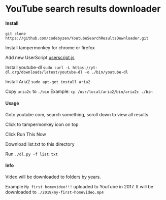 YouTube search results downloader
=================================

#### Install ####
`git clone https://github.com/codebyzen/YoutubeSearchResultsDownloader.git`

Install tampermonkey for chrome or firefox

Add new UserScript [userscript.js](userscript.js)

Install youtube-dl `sudo curl -L https://yt-dl.org/downloads/latest/youtube-dl -o ./bin/youtube-dl`

Install Aria2 `sudo apt-get install aria2`

Copy `aria2c` to `./bin` Example: `cp /usr/local/aria2/bin/aria2c ./bin`


#### Usage #####
Goto youtube.com, search something, scroll down to view all results

Click to tampermonkey icon on top

Click Run This Now

Download list.txt to this directory

Run `./dl.py -f list.txt`

#### Info ####
Video will be downloaded to folders by years.

Example `My first homevideo!!!` uploaded to YouTube in 2017. It will be downloaded to `./2019/my-first-homevideo.mp4`

